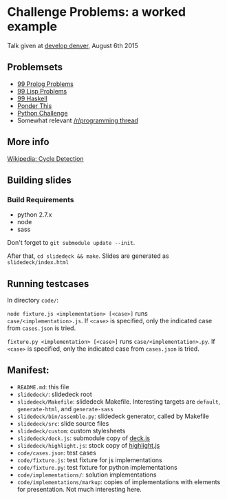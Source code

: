 # Challenge Problems: a worked example

Talk given at [develop denver](https://developdenver.org/), August 6th 2015

## Problemsets

- [99 Prolog 
  Problems](http://www.ic.unicamp.br/~meidanis/courses/mc336/2009s2/prolog/problemas/)
- [99 Lisp 
  Problems](http://www.ic.unicamp.br/~meidanis/courses/mc336/2006s2/funcional/L-99_Ninety-Nine_Lisp_Problems.html)
- [99 Haskell](https://wiki.haskell.org/H-99:_Ninety-Nine_Haskell_Problems)
- [Ponder This](https://www.research.ibm.com/haifa/ponderthis/index.shtml)
- [Python Challenge](http://www.pythonchallenge.com/)
- Somewhat relevant [/r/programming 
  thread](http://www.reddit.com/r/programming/comments/70y1m/ask_proggit_does_anyone_know_of_an_online)

## More info

[Wikipedia: Cycle Detection](https://en.wikipedia.org/wiki/Cycle_detection)

## Building slides

### Build Requirements

- python 2.7.x
- node
- sass

Don't forget to `git submodule update --init`.

After that, `cd slidedeck && make`. Slides are generated as 
`slidedeck/index.html`

## Running testcases

In directory `code/`:

`node fixture.js <implementation> [<case>]` runs
`case/<implementation>.js`. If `<case>` is specified, only the indicated
case from `cases.json` is tried.

`fixture.py <implementation> [<case>]` runs
`case/<implementation>.py`. If `<case>` is specified, only the indicated
case from `cases.json` is tried.

## Manifest:

- `README.md`: this file
- `slidedeck/`: slidedeck root
- `slidedeck/Makefile`: slidedeck Makefile. Interesting targets are 
  `default`, `generate-html`, and `generate-sass`
- `slidedeck/bin/assemble.py`: slidedeck generator, called by Makefile
- `slidedeck/src`: slide source files
- `slidedeck/custom`: custom stylesheets
- `slidedeck/deck.js`: submodule copy of
  [deck.js](http://imakewebthings.com/deck.js/)
- `slidedeck/highlight.js`: stock copy of 
  [highlight.js](https://highlightjs.org/)
- `code/cases.json`: test cases
- `code/fixture.js`: test fixture for js implementations
- `code/fixture.py`: test fixture for python implementations
- `code/implementations/`: solution implementations
- `code/implementations/markup`: copies of implementations with <span>
   elements for presentation. Not much interesting here.
